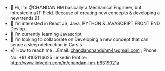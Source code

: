 - 👋 Hi, I’m @CHANDAN HM basically a Mechanical Engineer, but intrestedin a IT Field. Because of creating new concepts & developing a new trends.91
- 👀 I’m interested in React JS, Java, PYTHON & JAVASCRIPT FRONT END Devlop..
- 🌱 I’m currently learning Javascript
- 💞️ I’m looking to collaborate on Developing a new concept that can sence a sleep detecction in Cars's
- 📫 How to reach me ...Email: chandanchanduhm4@gmail.com ; Phone No: +91 8105114625
Linkedin Profile: http://www.linkedin.com/in/chandan-hm-b8319021a

<!---
chandanhm1999/chandanhm1999 is a ✨ special ✨ repository because its `README.md` (this file) appears on your GitHub profile.
You can click the Preview link to take a look at your changes.
--->
